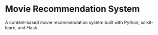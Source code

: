 # Movie Recommendation System

A content-based movie recommendation system built with Python, scikit-learn, and Flask.

